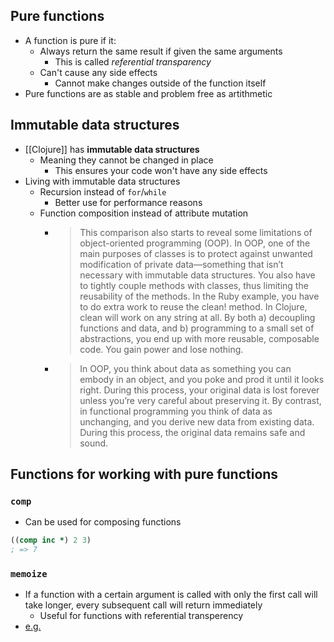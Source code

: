 ## Pure functions
-   A function is pure if it:
	-   Always return the same result if given the same arguments
		-   This is called _referential transparency_
	-   Can't cause any side effects
		-   Cannot make changes outside of the function itself
-   Pure functions are as stable and problem free as artithmetic

## Immutable data structures
-   [[Clojure]] has **immutable data structures**
    -   Meaning they cannot be changed in place
        -   This ensures your code won't have any side effects
-   Living with immutable data structures
	-   Recursion instead of `for`/`while`
		-   Better use for performance reasons
	-   Function composition instead of attribute mutation
		-   > This comparison also starts to reveal some limitations of object-oriented programming (OOP). In OOP, one of the main purposes of classes is to protect against unwanted modification of private data—something that isn’t necessary with immutable data structures. You also have to tightly couple methods with classes, thus limiting the reusability of the methods. In the Ruby example, you have to do extra work to reuse the clean! method. In Clojure, clean will work on any string at all. By both a) decoupling functions and data, and b) programming to a small set of abstractions, you end up with more reusable, composable code. You gain power and lose nothing.
		-   > In OOP, you think about data as something you can embody in an object, and you poke and prod it until it looks right. During this process, your original data is lost forever unless you’re very careful about preserving it. By contrast, in functional programming you think of data as unchanging, and you derive new data from existing data. During this process, the original data remains safe and sound.
##  Functions for working with pure functions
### `comp`
- Can be used for composing functions
```clojure
((comp inc *) 2 3)
; => 7
```

 ### `memoize`
-   If a function with a certain argument is called with only the first call will take longer, every subsequent call will return immediately
	-   Useful for functions with referential transperency
-   [e.g.](https://clojuredocs.org/clojure.core/memoize#example-542692ccc026201cdc326c75)